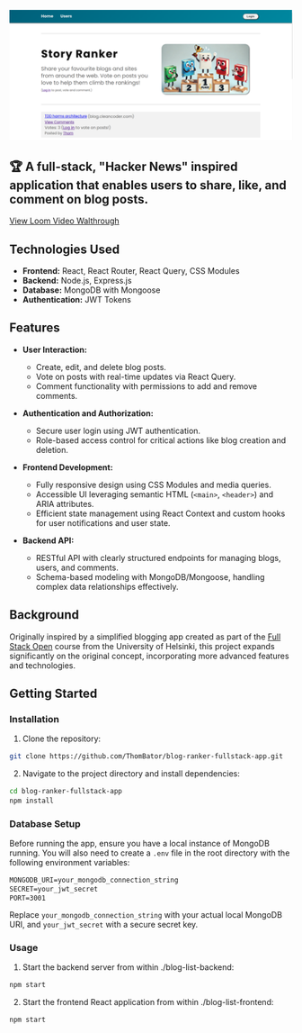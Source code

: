 ![Story Ranker Screenshot](./story-ranker-screenshot.png)

## 🏆 A full-stack, "Hacker News" inspired application that enables users to share, like, and comment on blog posts.

[View Loom Video Walthrough](https://www.loom.com/share/beca105d1bc84dd98418d1ab416f9ee3)

## Technologies Used

- **Frontend:** React, React Router, React Query, CSS Modules
- **Backend:** Node.js, Express.js
- **Database:** MongoDB with Mongoose
- **Authentication:** JWT Tokens

## Features

- **User Interaction:**

  - Create, edit, and delete blog posts.
  - Vote on posts with real-time updates via React Query.
  - Comment functionality with permissions to add and remove comments.

- **Authentication and Authorization:**

  - Secure user login using JWT authentication.
  - Role-based access control for critical actions like blog creation and deletion.

- **Frontend Development:**

  - Fully responsive design using CSS Modules and media queries.
  - Accessible UI leveraging semantic HTML (`<main>`, `<header>`) and ARIA attributes.
  - Efficient state management using React Context and custom hooks for user notifications and user state.

- **Backend API:**
  - RESTful API with clearly structured endpoints for managing blogs, users, and comments.
  - Schema-based modeling with MongoDB/Mongoose, handling complex data relationships effectively.

## Background

Originally inspired by a simplified blogging app created as part of the [Full Stack Open](https://fullstackopen.com/en/) course from the University of Helsinki, this project expands significantly on the original concept, incorporating more advanced features and technologies.

## Getting Started

### Installation

1. Clone the repository:

```bash
git clone https://github.com/ThomBator/blog-ranker-fullstack-app.git
```

2. Navigate to the project directory and install dependencies:

```bash
cd blog-ranker-fullstack-app
npm install
```

### Database Setup

Before running the app, ensure you have a local instance of MongoDB running. You will also need to create a `.env` file in the root directory with the following environment variables:

```env
MONGODB_URI=your_mongodb_connection_string
SECRET=your_jwt_secret
PORT=3001
```

Replace `your_mongodb_connection_string` with your actual local MongoDB URI, and `your_jwt_secret` with a secure secret key.

### Usage

1. Start the backend server from within ./blog-list-backend:

```bash
npm start
```

2. Start the frontend React application from within ./blog-list-frontend:

```bash
npm start



```
